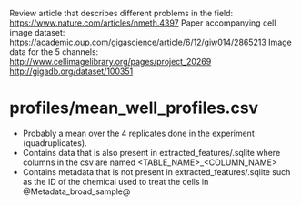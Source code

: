 Review article that describes different problems in the field: https://www.nature.com/articles/nmeth.4397
Paper accompanying cell image dataset: https://academic.oup.com/gigascience/article/6/12/giw014/2865213
Image data for the 5 channels: http://www.cellimagelibrary.org/pages/project_20269
http://gigadb.org/dataset/100351

# profiles/mean\_well\_profiles.csv
- Probably a mean over the 4 replicates done in the experiment (quadruplicates).
- Contains data that is also present in extracted\_features/<ID>.sqlite where columns in the csv are named <TABLE_NAME>_<COLUMN_NAME>
- Contains metadata that is not present in extracted\_features/<ID>.sqlite such as the ID of the chemical used to treat the cells in @Metadata\_broad\_sample@
